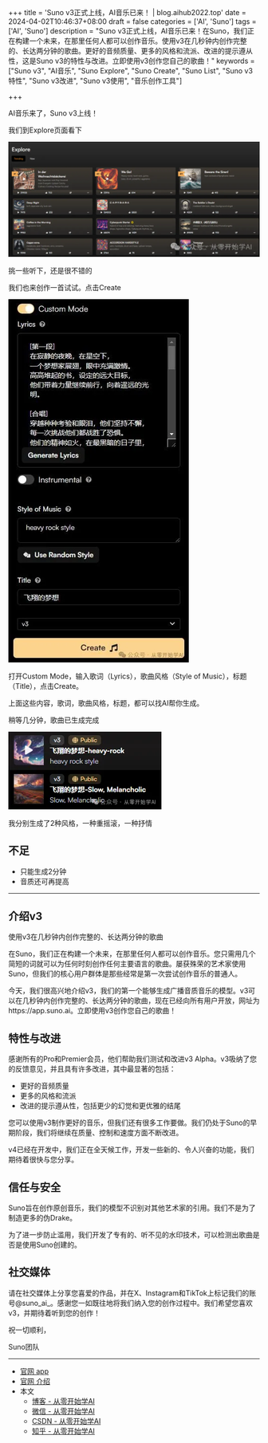 +++
title = 'Suno v3正式上线，AI音乐已来！ | blog.aihub2022.top'
date = 2024-04-02T10:46:37+08:00
draft = false
categories = ['AI', 'Suno']
tags =  ['AI', 'Suno']
description = "Suno v3正式上线，AI音乐已来！在Suno，我们正在构建一个未来，在那里任何人都可以创作音乐。使用v3在几秒钟内创作完整的、长达两分钟的歌曲。更好的音频质量、更多的风格和流派、改进的提示遵从性，这是Suno v3的特性与改进。立即使用v3创作您自己的歌曲！"
keywords = ["Suno v3", "AI音乐", "Suno Explore", "Suno Create", "Suno List", "Suno v3特性", "Suno v3改进", "Suno v3使用", "音乐创作工具"]

+++

AI音乐来了，Suno v3上线！

我们到Explore页面看下

![suno explore](explore.png)

挑一些听下，还是很不错的

我们也来创作一首试试。点击Create

![suno create](create.png)

打开Custom Mode，输入歌词（Lyrics），歌曲风格（Style of Music），标题（Title），点击Create。

上面这些内容，歌词，歌曲风格，标题，都可以找AI帮你生成。

稍等几分钟，歌曲已生成完成

![suno list](list.png)

我分别生成了2种风格，一种重摇滚，一种抒情

## 不足

- 只能生成2分钟
- 音质还可再提高

---

## 介绍v3

使用v3在几秒钟内创作完整的、长达两分钟的歌曲

在Suno，我们正在构建一个未来，在那里任何人都可以创作音乐。您只需用几个简短的词就可以为任何时刻创作任何主要语言的歌曲。屡获殊荣的艺术家使用Suno，但我们的核心用户群体是那些经常是第一次尝试创作音乐的普通人。

今天，我们很高兴地介绍v3，我们的第一个能够生成广播音质音乐的模型。v3可以在几秒钟内创作完整的、长达两分钟的歌曲，现在已经向所有用户开放，网址为https://app.suno.ai。立即使用v3创作您自己的歌曲！

## 特性与改进

感谢所有的Pro和Premier会员，他们帮助我们测试和改进v3 Alpha。v3吸纳了您的反馈意见，并且具有许多改进，其中最显著的包括：

- 更好的音频质量
- 更多的风格和流派
- 改进的提示遵从性，包括更少的幻觉和更优雅的结尾

您可以使用v3制作更好的音乐，但我们还有很多工作要做。我们仍处于Suno的早期阶段，我们将继续在质量、控制和速度方面不断改进。

v4已经在开发中，我们正在全天候工作，开发一些新的、令人兴奋的功能，我们期待着很快与您分享。

## 信任与安全

Suno旨在创作原创音乐，我们的模型不识别对其他艺术家的引用。我们不是为了制造更多的伪Drake。

为了进一步防止滥用，我们开发了专有的、听不见的水印技术，可以检测出歌曲是否是使用Suno创建的。

## 社交媒体

请在社交媒体上分享您喜爱的作品，并在X、Instagram和TikTok上标记我们的账号@suno_ai_。感谢您一如既往地将我们纳入您的创作过程中。我们希望您喜欢v3，并期待着听到您的创作！

祝一切顺利，

Suno团队

---

- [官网 app](https://app.suno.ai/)
- [官网 介绍](https://www.suno.ai/blog/v3)
- 本文
    - [博客 - 从零开始学AI](https://blog.aihub2022.top/post/suno-v3-introduce/)
    - [微信 - 从零开始学AI](https://mp.weixin.qq.com/s?__biz=MzA3MDIyNTgzNA==&mid=2649976655&idx=1&sn=ebc728402403fcf0dc54e0cbf77c014a&chksm=86c7d58ab1b05c9c270da9968a270a482caea6b2bb551adaf5cec8a179cb1899b942846411bc#rd)
    - [CSDN - 从零开始学AI](https://blog.csdn.net/mahone3297/article/details/137272956)
    - [知乎 - 从零开始学AI](https://zhuanlan.zhihu.com/p/690388497)
